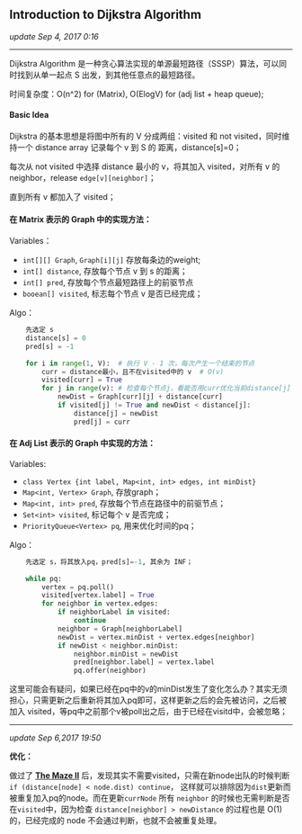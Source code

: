 ## Introduction to Dijkstra Algorithm 
_update Sep 4, 2017  0:16_

---
Dijkstra Algorithm 是一种贪心算法实现的单源最短路径（SSSP）算法，可以同时找到从单一起点 S 出发，到其他任意点的最短路径。

时间复杂度：O(n^2) for (Matrix), O(ElogV) for (adj list + heap queue);

#### Basic Idea
Dijkstra 的基本思想是将图中所有的 V 分成两组：visited 和 not visited，同时维持一个 distance array 记录每个 v 到 S 的 距离，distance[s]=0；

每次从 not visited 中选择 distance 最小的 v，将其加入 visited，对所有 v 的 neighbor，release `edge[v][neighbor]`；

直到所有 v 都加入了 visited；

#### 在 Matrix 表示的 Graph 中的实现方法：
Variables：
-  `int[][] Graph`,   `Graph[i][j]` 存放每条边的weight;
-  `int[] distance`,   存放每个节点 v 到 s 的距离；
-  `int[] pred`,       存放每个节点最短路径上的前驱节点
-  `booean[] visited`, 标志每个节点 v 是否已经完成；

Algo：
```python
    先选定 s
    distance[s] = 0
    pred[s] = -1
    
    for i in range(1, V):  # 执行 V - 1 次，每次产生一个结束的节点
        curr = distance最小，且不在visited中的 v  # O(v) 
        visited[curr] = True
        for j in range(v): # 检查每个节点j，看能否用curr优化当前distance[j]
            newDist = Graph[curr][j] + distance[curr]
            if visited[j] != True and newDist < distance[j]:
                distance[j] = newDist
                pred[j] = curr
``` 

#### 在 Adj List 表示的 Graph 中实现的方法：
Variables:
-  `class Vertex {int label, Map<int, int> edges, int minDist}`
-  `Map<int, Vertex> Graph`, 存放graph；
-  `Map<int, int> pred`, 存放每个节点在路径中的前驱节点；
-  `Set<int> visited`, 标记每个 v 是否完成；
-  `PriorityQueue<Vertex> pq`, 用来优化时间的pq；

Algo：
```python
    先选定 s，将其放入pq，pred[s]=-1, 其余为 INF；
    
    while pq:
        vertex = pq.poll()
        visited[vertex.label] = True
        for neighbor in vertex.edges:
            if neighborLabel in visited: 
                continue
            neighbor = Graph[neighborLabel]
            newDist = vertex.minDist + vertex.edges[neighbor]
            if newDist < neighbor.minDist:
                neighbor.minDist = newDist
                pred[neighbor.label] = vertex.label
                pq.offer(neighbor)
```

这里可能会有疑问，如果已经在pq中的v的minDist发生了变化怎么办？其实无须担心，只需更新之后重新将其加入pq即可，这样更新之后的会先被访问，之后被加入 visited，等pq中之前那个v被poll出之后，由于已经在visitd中，会被忽略；

---
_update Sep 6,2017  19:50_

**优化：**

做过了 **[The Maze II](https://will-gxz.gitbooks.io/xiaozheng_algo/content/graph/the-maze-ii.html)** 后，发现其实不需要visited，只需在新node出队的时候判断 `if (distance[node] < node.dist) continue`， 这样就可以排除因为`dist`更新而被重复加入pq的node。而在更新`currNode` 所有 `neighbor` 的时候也无需判断是否在`visited`中，因为检查 `distance[neighbor] > newDistance` 的过程也是 O(1) 的，已经完成的 node 不会通过判断，也就不会被重复处理。





